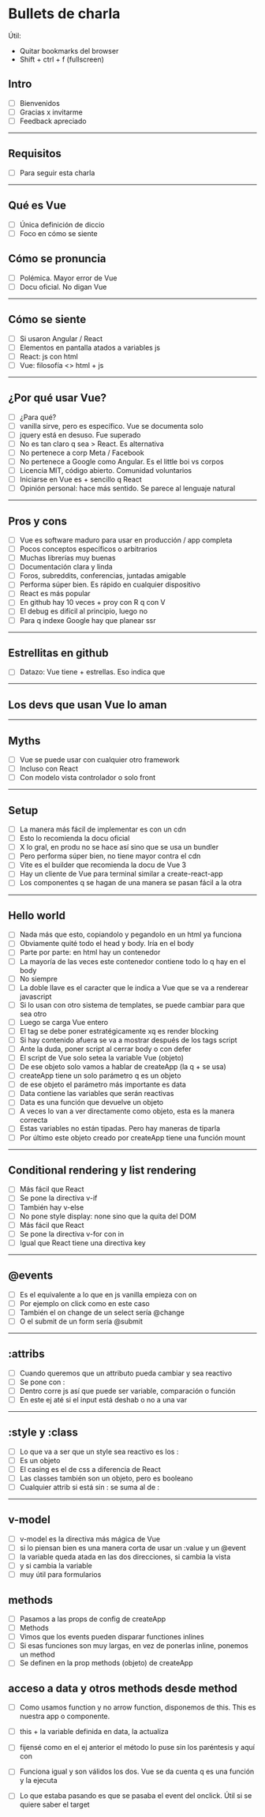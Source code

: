 # Bullets de charla

Útil:
- Quitar bookmarks del browser
- Shift + ctrl + f (fullscreen)

## Intro

- [ ] Bienvenidos
- [ ] Gracias x invitarme
- [ ] Feedback apreciado

------

## Requisitos

- [ ] Para seguir esta charla

------

## Qué es Vue

- [ ] Única definición de diccio
- [ ] Foco en cómo se siente

## Cómo se pronuncia

- [ ] Polémica. Mayor error de Vue
- [ ] Docu oficial. No digan Vue

------

## Cómo se siente

- [ ] Si usaron Angular / React
- [ ] Elementos en pantalla atados a variables js
- [ ] React: js con html
- [ ] Vue: filosofía &lt;&gt; html + js

------

## ¿Por qué usar Vue?

- [ ] ¿Para qué?
- [ ] vanilla sirve, pero es específico. Vue se documenta solo
- [ ] jquery está en desuso. Fue superado
- [ ] No es tan claro q sea > React. Es alternativa
- [ ] No pertenece a corp Meta / Facebook
- [ ] No pertenece a Google como Angular. Es el little boi vs corpos
- [ ] Licencia MIT, código abierto. Comunidad voluntarios
- [ ] Iniciarse en Vue es + sencillo q React
- [ ] Opinión personal: hace más sentido. Se parece al lenguaje natural

------

## Pros y cons

- [ ] Vue es software maduro para usar en producción / app completa
- [ ] Pocos conceptos específicos o arbitrarios
- [ ] Muchas librerías muy buenas
- [ ] Documentación clara y linda
- [ ] Foros, subreddits, conferencias, juntadas amigable
- [ ] Performa súper bien. Es rápido en cualquier dispositivo
- [ ] React es más popular
- [ ] En github hay 10 veces + proy con R q con V
- [ ] El debug es difícil al principio, luego no
- [ ] Para q indexe Google hay que planear ssr

------

## Estrellitas en github

- [ ] Datazo: Vue tiene + estrellas. Eso indica que

------

## Los devs que usan Vue lo aman

------

## Myths
- [ ] Vue se puede usar con cualquier otro framework
- [ ] Incluso con React
- [ ] Con modelo vista controlador o solo front

------

## Setup
- [ ] La manera más fácil de implementar es con un cdn
- [ ] Esto lo recomienda la docu oficial
- [ ] X lo gral, en produ no se hace así sino que se usa un bundler
- [ ] Pero performa súper bien, no tiene mayor contra el cdn
- [ ] Vite es el builder que recomienda la docu de Vue 3
- [ ] Hay un cliente de Vue para terminal similar a create-react-app
- [ ] Los componentes q se hagan de una manera se pasan fácil a la otra

------

## Hello world
- [ ] Nada más que esto, copiandolo y pegandolo en un html ya funciona
- [ ] Obviamente quité todo el head y body. Iría en el body
- [ ] Parte por parte: en html hay un contenedor
- [ ] La mayoría de las veces este contenedor contiene todo lo q hay en el body
- [ ] No siempre
- [ ] La doble llave es el caracter que le indica a Vue que se va a renderear javascript
- [ ] Si lo usan con otro sistema de templates, se puede cambiar para que sea otro
- [ ] Luego se carga Vue entero
- [ ] El tag se debe poner estratégicamente xq es render blocking
- [ ] Si hay contenido afuera se va a mostrar después de los tags script
- [ ] Ante la duda, poner script al cerrar body o con defer
- [ ] El script de Vue solo setea la variable Vue (objeto)
- [ ] De ese objeto solo vamos a hablar de createApp (la q + se usa)
- [ ] createApp tiene un solo parámetro q es un objeto
- [ ] de ese objeto el parámetro más importante es data
- [ ] Data contiene las variables que serán reactivas
- [ ] Data es una función que devuelve un objeto
- [ ] A veces lo van a ver directamente como objeto, esta es la manera correcta
- [ ] Estas variables no están tipadas. Pero hay maneras de tiparla
- [ ] Por último este objeto creado por createApp tiene una función mount

------

## Conditional rendering y list rendering
- [ ] Más fácil que React
- [ ] Se pone la directiva v-if
- [ ] También hay v-else
- [ ] No pone style display: none sino que la quita del DOM
- [ ] Más fácil que React
- [ ] Se pone la directiva v-for con in
- [ ] Igual que React tiene una directiva key

------

## @events
- [ ] Es el equivalente a lo que en js vanilla empieza con on
- [ ] Por ejemplo on click como en este caso
- [ ] También el on change de un select sería @change
- [ ] O el submit de un form sería @submit

------

## :attribs
- [ ] Cuando queremos que un attributo pueda cambiar y sea reactivo
- [ ] Se pone con :
- [ ] Dentro corre js así que puede ser variable, comparación o función
- [ ] En este ej até si el input está deshab o no a una var

------

## :style y :class
- [ ] Lo que va a ser que un style sea reactivo es los :
- [ ] Es un objeto
- [ ] El casing es el de css a diferencia de React
- [ ] Las classes también son un objeto, pero es booleano
- [ ] Cualquier attrib si está sin : se suma al de :

------

## v-model
- [ ] v-model es la directiva más mágica de Vue
- [ ] si lo piensan bien es una manera corta de usar un :value y un @event
- [ ] la variable queda atada en las dos direcciones, si cambia la vista
- [ ] y si cambia la variable
- [ ] muy útil para formularios

## methods
- [ ] Pasamos a las props de config de createApp
- [ ] Methods
- [ ] Vimos que los events pueden disparar functiones inlines
- [ ] Si esas funciones son muy largas, en vez de ponerlas inline, ponemos un method
- [ ] Se definen en la prop methods (objeto) de createApp

## acceso a data y otros methods desde method
- [ ] Como usamos function y no arrow function, disponemos de this. This es nuestra app o componente.
- [ ] this + la variable definida en data, la actualiza
- [ ] fijensé como en el ej anterior el método lo puse sin los paréntesis y aquí con
- [ ] Funciona igual y son válidos los dos. Vue se da cuenta q es una función y la ejecuta
- [ ] Lo que estaba pasando es que se pasaba el event del onclick. Útil si se quiere saber el target

